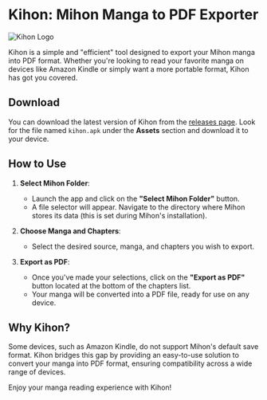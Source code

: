 # Kihon: Mihon Manga to PDF Exporter

![Kihon Logo](https://github.com/user-attachments/assets/028d849b-f982-4cce-a578-9ab9dc9f49ee)

Kihon is a simple and "efficient" tool designed to export your Mihon manga into PDF format. Whether you're looking to read your favorite manga on devices like Amazon Kindle or simply want a more portable format, Kihon has got you covered.

## Download

You can download the latest version of Kihon from the [releases page](https://github.com/tbvns/Kihon/releases/latest). Look for the file named `kihon.apk` under the **Assets** section and download it to your device.

## How to Use

1. **Select Mihon Folder**: 
   - Launch the app and click on the **"Select Mihon Folder"** button.
   - A file selector will appear. Navigate to the directory where Mihon stores its data (this is set during Mihon's installation).

2. **Choose Manga and Chapters**:
   - Select the desired source, manga, and chapters you wish to export.

3. **Export as PDF**:
   - Once you've made your selections, click on the **"Export as PDF"** button located at the bottom of the chapters list.
   - Your manga will be converted into a PDF file, ready for use on any device.

## Why Kihon?

Some devices, such as Amazon Kindle, do not support Mihon's default save format. Kihon bridges this gap by providing an easy-to-use solution to convert your manga into PDF format, ensuring compatibility across a wide range of devices.

Enjoy your manga reading experience with Kihon!
